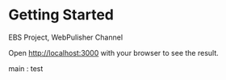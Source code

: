 # Getting Started

EBS Project, WebPulisher Channel
<br/>


Open [http://localhost:3000](http://localhost:3000) with your browser to see the result.<br/>

main : test